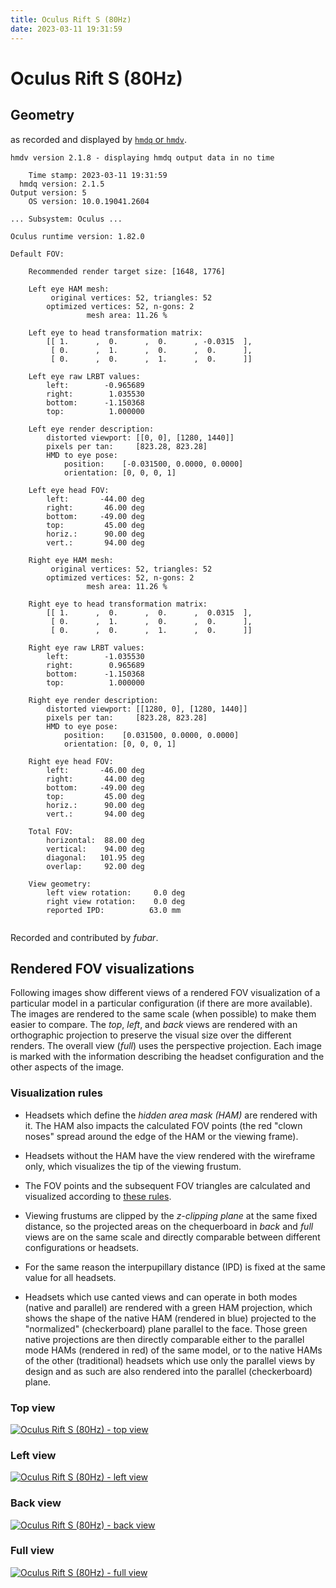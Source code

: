 ```yaml
---
title: Oculus Rift S (80Hz)
date: 2023-03-11 19:31:59
---
```

# Oculus Rift S (80Hz)

## Geometry

as recorded and displayed by [`hmdq` or `hmdv`](https://github.com/risa2000/hmdq).
```
hmdv version 2.1.8 - displaying hmdq output data in no time

    Time stamp: 2023-03-11 19:31:59
  hmdq version: 2.1.5
Output version: 5
    OS version: 10.0.19041.2604

... Subsystem: Oculus ...

Oculus runtime version: 1.82.0

Default FOV:

    Recommended render target size: [1648, 1776]

    Left eye HAM mesh:
         original vertices: 52, triangles: 52
        optimized vertices: 52, n-gons: 2
                 mesh area: 11.26 %

    Left eye to head transformation matrix:
        [[ 1.      ,  0.      ,  0.      , -0.0315  ],
         [ 0.      ,  1.      ,  0.      ,  0.      ],
         [ 0.      ,  0.      ,  1.      ,  0.      ]]

    Left eye raw LRBT values:
        left:        -0.965689
        right:        1.035530
        bottom:      -1.150368
        top:          1.000000

    Left eye render description:
        distorted viewport: [[0, 0], [1280, 1440]]
        pixels per tan:     [823.28, 823.28]
        HMD to eye pose:
            position:    [-0.031500, 0.0000, 0.0000]
            orientation: [0, 0, 0, 1]

    Left eye head FOV:
        left:       -44.00 deg
        right:       46.00 deg
        bottom:     -49.00 deg
        top:         45.00 deg
        horiz.:      90.00 deg
        vert.:       94.00 deg

    Right eye HAM mesh:
         original vertices: 52, triangles: 52
        optimized vertices: 52, n-gons: 2
                 mesh area: 11.26 %

    Right eye to head transformation matrix:
        [[ 1.      ,  0.      ,  0.      ,  0.0315  ],
         [ 0.      ,  1.      ,  0.      ,  0.      ],
         [ 0.      ,  0.      ,  1.      ,  0.      ]]

    Right eye raw LRBT values:
        left:        -1.035530
        right:        0.965689
        bottom:      -1.150368
        top:          1.000000

    Right eye render description:
        distorted viewport: [[1280, 0], [1280, 1440]]
        pixels per tan:     [823.28, 823.28]
        HMD to eye pose:
            position:    [0.031500, 0.0000, 0.0000]
            orientation: [0, 0, 0, 1]

    Right eye head FOV:
        left:       -46.00 deg
        right:       44.00 deg
        bottom:     -49.00 deg
        top:         45.00 deg
        horiz.:      90.00 deg
        vert.:       94.00 deg

    Total FOV:
        horizontal:  88.00 deg
        vertical:    94.00 deg
        diagonal:   101.95 deg
        overlap:     92.00 deg

    View geometry:
        left view rotation:     0.0 deg
        right view rotation:    0.0 deg
        reported IPD:          63.0 mm


```
Recorded and contributed by _fubar_.

## Rendered FOV visualizations

Following images show different views of a rendered FOV visualization of a
particular model in a particular configuration (if there are more available).
The images are rendered to the same scale (when possible) to make them easier
to compare. The _top_, _left_, and _back_ views are rendered with an
orthographic projection to preserve the visual size over the different renders.
The overall view (_full_) uses the perspective projection. Each image is marked
with the information describing the headset configuration and the other aspects
of the image.

### Visualization rules

* Headsets which define the _hidden area mask (HAM)_ are rendered with it. The
  HAM also impacts the calculated FOV points (the red "clown noses" spread
  around the edge of the HAM or the viewing frame).

* Headsets without the HAM have the view rendered with the wireframe only, which
  visualizes the tip of the viewing frustum.

* The FOV points and the subsequent FOV triangles are calculated and visualized
  according to [these
  rules](https://risa2000.github.io/vrdocs/docs/hmd_fov_calculation).

* Viewing frustums are clipped by the _z-clipping plane_ at the same fixed
  distance, so the projected areas on the chequerboard in _back_ and _full_
  views are on the same scale and directly comparable between different
  configurations or headsets.

* For the same reason the interpupillary distance (IPD) is fixed at the same
  value for all headsets.

* Headsets which use canted views and can operate in both modes (native and
  parallel) are rendered with a green HAM projection, which shows the shape of
  the native HAM (rendered in blue) projected to the "normalized"
  (checkerboard) plane parallel to the face. Those green native projections are
  then directly comparable either to the parallel mode HAMs (rendered in red)
  of the same model, or to the native HAMs of the other (traditional) headsets
  which use only the parallel views by design and as such are also rendered
  into the parallel (checkerboard) plane.

### Top view
[![Oculus Rift S (80Hz) - top view](../images/OculusRiftS_Native_R80_top.dmx.png)](../images/OculusRiftS_Native_R80_top.dmx.png)

### Left view
[![Oculus Rift S (80Hz) - left view](../images/OculusRiftS_Native_R80_left.dmx.png)](../images/OculusRiftS_Native_R80_left.dmx.png)

### Back view
[![Oculus Rift S (80Hz) - back view](../images/OculusRiftS_Native_R80_back.dmx.png)](../images/OculusRiftS_Native_R80_back.dmx.png)

### Full view
[![Oculus Rift S (80Hz) - full view](../images/OculusRiftS_Native_R80_over.dmx.png)](../images/OculusRiftS_Native_R80_over.dmx.png)

